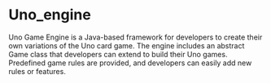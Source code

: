 # Uno_engine
Uno Game Engine is a Java-based framework for developers to create their own variations of the Uno card game. The engine includes an abstract Game class that developers can extend to build their Uno games. Predefined game rules are provided, and developers can easily add new rules or features.
